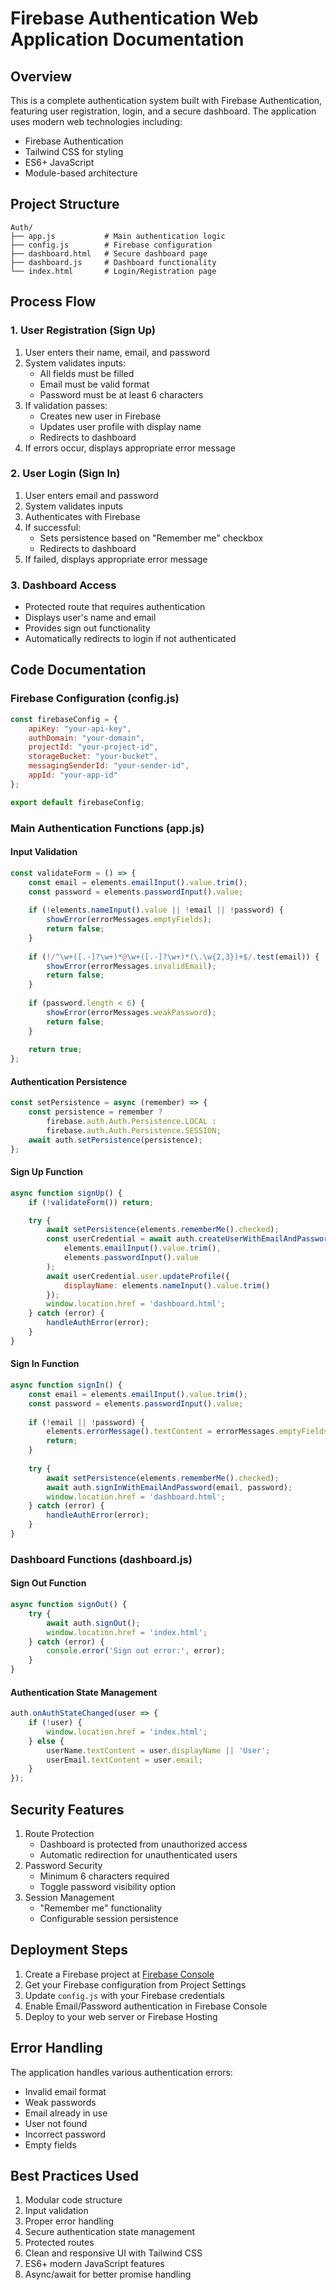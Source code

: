 # Firebase Authentication Web Application Documentation

## Overview
This is a complete authentication system built with Firebase Authentication, featuring user registration, login, and a secure dashboard. The application uses modern web technologies including:
- Firebase Authentication
- Tailwind CSS for styling
- ES6+ JavaScript
- Module-based architecture

## Project Structure
```
Auth/
├── app.js           # Main authentication logic
├── config.js        # Firebase configuration
├── dashboard.html   # Secure dashboard page
├── dashboard.js     # Dashboard functionality
└── index.html       # Login/Registration page
```

## Process Flow

### 1. User Registration (Sign Up)
1. User enters their name, email, and password
2. System validates inputs:
   - All fields must be filled
   - Email must be valid format
   - Password must be at least 6 characters
3. If validation passes:
   - Creates new user in Firebase
   - Updates user profile with display name
   - Redirects to dashboard
4. If errors occur, displays appropriate error message

### 2. User Login (Sign In)
1. User enters email and password
2. System validates inputs
3. Authenticates with Firebase
4. If successful:
   - Sets persistence based on "Remember me" checkbox
   - Redirects to dashboard
5. If failed, displays appropriate error message

### 3. Dashboard Access
- Protected route that requires authentication
- Displays user's name and email
- Provides sign out functionality
- Automatically redirects to login if not authenticated

## Code Documentation

### Firebase Configuration (config.js)
```javascript
const firebaseConfig = {
    apiKey: "your-api-key",
    authDomain: "your-domain",
    projectId: "your-project-id",
    storageBucket: "your-bucket",
    messagingSenderId: "your-sender-id",
    appId: "your-app-id"
};

export default firebaseConfig;
```

### Main Authentication Functions (app.js)

#### Input Validation
```javascript
const validateForm = () => {
    const email = elements.emailInput().value.trim();
    const password = elements.passwordInput().value;
    
    if (!elements.nameInput().value || !email || !password) {
        showError(errorMessages.emptyFields);
        return false;
    }
    
    if (!/^\w+([.-]?\w+)*@\w+([.-]?\w+)*(\.\w{2,3})+$/.test(email)) {
        showError(errorMessages.invalidEmail);
        return false;
    }
    
    if (password.length < 6) {
        showError(errorMessages.weakPassword);
        return false;
    }
    
    return true;
};
```

#### Authentication Persistence
```javascript
const setPersistence = async (remember) => {
    const persistence = remember ? 
        firebase.auth.Auth.Persistence.LOCAL : 
        firebase.auth.Auth.Persistence.SESSION;
    await auth.setPersistence(persistence);
};
```

#### Sign Up Function
```javascript
async function signUp() {
    if (!validateForm()) return;

    try {
        await setPersistence(elements.rememberMe().checked);
        const userCredential = await auth.createUserWithEmailAndPassword(
            elements.emailInput().value.trim(),
            elements.passwordInput().value
        );
        await userCredential.user.updateProfile({
            displayName: elements.nameInput().value.trim()
        });
        window.location.href = 'dashboard.html';
    } catch (error) {
        handleAuthError(error);
    }
}
```

#### Sign In Function
```javascript
async function signIn() {
    const email = elements.emailInput().value.trim();
    const password = elements.passwordInput().value;
    
    if (!email || !password) {
        elements.errorMessage().textContent = errorMessages.emptyFields;
        return;
    }
    
    try {
        await setPersistence(elements.rememberMe().checked);
        await auth.signInWithEmailAndPassword(email, password);
        window.location.href = 'dashboard.html';
    } catch (error) {
        handleAuthError(error);
    }
}
```

### Dashboard Functions (dashboard.js)

#### Sign Out Function
```javascript
async function signOut() {
    try {
        await auth.signOut();
        window.location.href = 'index.html';
    } catch (error) {
        console.error('Sign out error:', error);
    }
}
```

#### Authentication State Management
```javascript
auth.onAuthStateChanged(user => {
    if (!user) {
        window.location.href = 'index.html';
    } else {
        userName.textContent = user.displayName || 'User';
        userEmail.textContent = user.email;
    }
});
```

## Security Features
1. Route Protection
   - Dashboard is protected from unauthorized access
   - Automatic redirection for unauthenticated users
2. Password Security
   - Minimum 6 characters required
   - Toggle password visibility option
3. Session Management
   - "Remember me" functionality
   - Configurable session persistence

## Deployment Steps
1. Create a Firebase project at [Firebase Console](https://console.firebase.google.com)
2. Get your Firebase configuration from Project Settings
3. Update `config.js` with your Firebase credentials
4. Enable Email/Password authentication in Firebase Console
5. Deploy to your web server or Firebase Hosting

## Error Handling
The application handles various authentication errors:
- Invalid email format
- Weak passwords
- Email already in use
- User not found
- Incorrect password
- Empty fields

## Best Practices Used
1. Modular code structure
2. Input validation
3. Proper error handling
4. Secure authentication state management
5. Protected routes
6. Clean and responsive UI with Tailwind CSS
7. ES6+ modern JavaScript features
8. Async/await for better promise handling